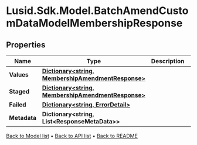 # Lusid.Sdk.Model.BatchAmendCustomDataModelMembershipResponse

## Properties

Name | Type | Description | Notes
------------ | ------------- | ------------- | -------------
**Values** | [**Dictionary&lt;string, MembershipAmendmentResponse&gt;**](MembershipAmendmentResponse.md) |  | [optional] 
**Staged** | [**Dictionary&lt;string, MembershipAmendmentResponse&gt;**](MembershipAmendmentResponse.md) |  | [optional] 
**Failed** | [**Dictionary&lt;string, ErrorDetail&gt;**](ErrorDetail.md) |  | [optional] 
**Metadata** | **Dictionary&lt;string, List&lt;ResponseMetaData&gt;&gt;** |  | [optional] 

[Back to Model list](../README.md#documentation-for-models) &#8226; [Back to API list](../README.md#documentation-for-api-endpoints) &#8226; [Back to README](../README.md)

